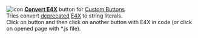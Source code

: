 ![icon](https://raw.github.com/Infocatcher/Custom_Buttons/master/Convert_E4X/icon.png)&nbsp;<a href="http://infocatcher.github.com/Custom_Buttons/install/convertE4X.html"><strong>Convert E4X</strong></a> button for [Custom Buttons](https://addons.mozilla.org/addon/custom-buttons/)
<br>Tries convert [deprecated](http://custombuttons.sf.net/forum/viewtopic.php?f=2&t=365) [E4X](https://developer.mozilla.org/en-US/docs/E4X) to string literals.
<br>Click on button and then click on another button with E4X in code (or click on opened page with *.js file).